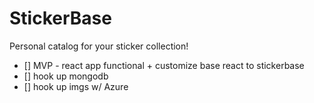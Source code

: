 # StickerBase

Personal catalog for your sticker collection!

- [] MVP - react app functional + customize base react to stickerbase
- [] hook up mongodb
- [] hook up imgs w/ Azure
